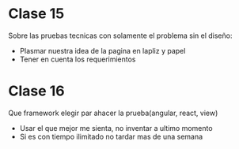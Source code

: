 # Clase 15

Sobre las pruebas tecnicas con solamente el problema sin el diseño:

- Plasmar nuestra idea de la pagina en lapliz y papel
- Tener en cuenta los requerimientos

# Clase 16

Que framework elegir par ahacer la prueba(angular, react, view)

- Usar el que mejor me sienta, no inventar a ultimo momento
- Si es con tiempo ilimitado no tardar mas de una semana
